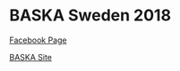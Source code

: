 # BASKA Sweden 2018
[Facebook Page](https://www.facebook.com/Baska-Sweden-2018-1427271897380852/)

[BASKA Site](//baska.co.za)
